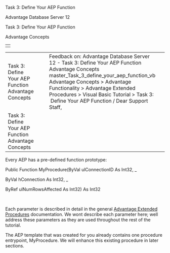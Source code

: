 Task 3: Define Your AEP Function




Advantage Database Server 12  

Task 3: Define Your AEP Function

Advantage Concepts

|  |
| --- |
|  |

|  |  |  |  |  |
| --- | --- | --- | --- | --- |
| Task 3: Define Your AEP Function  Advantage Concepts |  |  | Feedback on: Advantage Database Server 12 - Task 3: Define Your AEP Function Advantage Concepts master\_Task\_3\_define\_your\_aep\_function\_vb Advantage Concepts > Advantage Functionality > Advantage Extended Procedures > Visual Basic Tutorial > Task 3:  Define Your AEP Function / Dear Support Staff, |  |
| Task 3: Define Your AEP Function  Advantage Concepts |  |  |  |  |

Every AEP has a pre-defined function prototype:

Public Function MyProcedure(ByVal ulConnectionID As Int32, \_

ByVal hConnection As Int32, \_

ByRef ulNumRowsAffected As Int32) As Int32

 

Each parameter is described in detail in the general [Advantage Extended Procedures](master_advantage_extended_procedures.htm) documentation. We wont describe each parameter here; well address these parameters as they are used throughout the rest of the tutorial.

The AEP template that was created for you already contains one procedure entrypoint, MyProcedure. We will enhance this existing procedure in later sections.